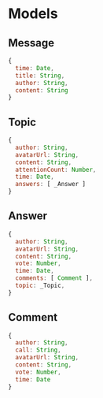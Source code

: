 # Models

## Message

```js
{
  time: Date,
  title: String,
  author: String,
  content: String
}
```

## Topic

```js
{
  author: String,
  avatarUrl: String,
  content: String,
  attentionCount: Number,
  time: Date,
  answers: [ _Answer ]
}
```

## Answer

```js
{
  author: String,
  avatarUrl: String,
  content: String,
  vote: Number,
  time: Date,
  comments: [ Comment ],
  topic: _Topic,
}
```

## Comment

```js
{
  author: String,
  call: String,
  avatarUrl: String,
  content: String,
  vote: Number,
  time: Date
}
```